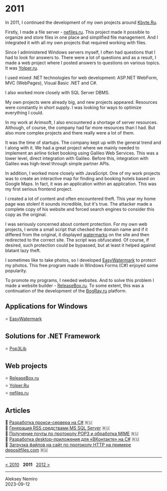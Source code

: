 # 2011

In 2011, I continued the development of my own projects around [Kbyte.Ru](assets/kbyte.md).

Firstly, I made a file server - [nefiles.ru](assets/nefiles.md).
This project made it possible to organize and store files in one place and simplified file management.
And I integrated it with all my own projects that required working with files.

Since I administered Windows servers myself, I often had questions that I had to look for answers to.
There were a lot of questions and as a result, I made a web project where I posted answers to questions on various topics.
It was [Yolper.ru](assets/yolper.md).

I used mixed .NET technologies for web development: ASP.NET WebForm, MVC (WebPages), Visual Basic .NET and C#.

I also worked more closely with SQL Server DBMS.

My own projects were already big, and new projects appeared. Resources were constantly in short supply.
I was looking for ways to optimize everything I could.

In my work at Arimsoft, I also encountered a shortage of server resources.
Although, of course, the company had far more resources than I had.
But also more complex projects and there really were a lot of them.

It was the time of startups. The company kept up with the general trend and I along with it.
We had a great project where we mainly needed to implement an airline ticket booking using Galileo Web Services.
This was a lower level, direct integration with Galileo.
Before this, integration with Galileo was high-level through simple partner APIs.

In addition, I worked more closely with JavaScript.
One of my work projects was to create an interactive map for finding and booking hotels based on Google Maps.
In fact, it was an application within an application. This was my first serious frontend project.

I created a lot of content and often encountered theft. This year my home page was stolen!
It sounds incredible, but it's true. The attacker made a complete copy of his website and forced search engines to consider this copy as the original.

I was seriously concerned about content protection.
For my own web projects, I wrote a small script that checked the domain name and if it differed from the original, it displayed [watermarks](assets/illegalcopy.png) on the site and then redirected to the correct site. The script was obfuscated.
Of course, if desired, such protection could be bypassed, but at least it helped against blatant lazy theft.

I sometimes like to take photos, so I developed [EasyWatermark](assets/easywatermark.md) to protect my photos.
This free program made in Windows Forms (C#) enjoyed some popularity.

To promote my programs, I needed websites. And to solve this problem I made a website builder - [ReleaseBox.ru](assets/releasebox.md).
To some extent, this was a continuation of the development of the [BogRay.ru](../2010/assets/blogray.md) platform.

## Applications for Windows

:star: [EasyWatermark](assets/easywatermark.md)

## Solutions for .NET Framework

:star: [Pop3Lib](assets/pop3lib.md)

## Web projects

:star: [ReleaseBox.ru](assets/releasebox.md)  
:star: [Yolper.Ru](assets/yolper.md)  
:star: [nefiles.ru](assets/nefiles.md)

## Articles

:page_facing_up: [Разработка прокси-сервера на C#](articles/ProxyServer.md) :ru:  
:page_facing_up: [Генерация RSS средствами MS SQL Server](articles/RSS_using_SqlServer.md) :ru:  
:page_facing_up: [Получение почты по протоколу POP3 и обработка MIME](articles/Pop3.md) :ru:  
:page_facing_up: [Разработка desktop-приложения для «ВКонтакте» на C#](articles/VK.md) :ru:  
:page_facing_up: [Загрузка файлов на сайт по протоколу HTTP на примере depositfiles.com](articles/Depositfiles.md) :ru:

---
[< 2010](/2010) &nbsp; **2011** &nbsp; [2012 >](/2012)

---
Aleksey Nemiro  
2023-09-12
